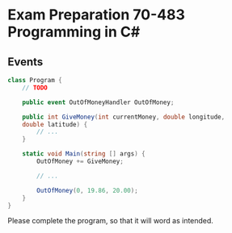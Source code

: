 # Exam Preparation 70-483 Programming in C#

## Events

```C#
class Program {
    // TODO

    public event OutOfMoneyHandler OutOfMoney;

    public int GiveMoney(int currentMoney, double longitude, 
    double latitude) {
        // ...
    }

    static void Main(string [] args) {
        OutOfMoney += GiveMoney;

        // ...

        OutOfMoney(0, 19.86, 20.00);
    }
}
```

Please complete the program, so that it will word as intended.
